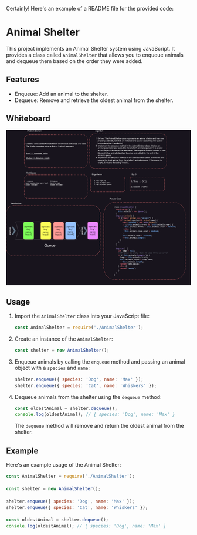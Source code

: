 Certainly! Here's an example of a README file for the provided code:

# Animal Shelter

This project implements an Animal Shelter system using JavaScript. It provides a class called `AnimalShelter` that allows you to enqueue animals and dequeue them based on the order they were added.

## Features

- Enqueue: Add an animal to the shelter.
- Dequeue: Remove and retrieve the oldest animal from the shelter.

## Whiteboard

![Whiteboard](./AnimalShelter.png)

## Usage

1. Import the `AnimalShelter` class into your JavaScript file:

   ```javascript
   const AnimalShelter = require('./AnimalShelter');
   ```

2. Create an instance of the `AnimalShelter`:

   ```javascript
   const shelter = new AnimalShelter();
   ```

3. Enqueue animals by calling the `enqueue` method and passing an animal object with a `species` and `name`:

   ```javascript
   shelter.enqueue({ species: 'Dog', name: 'Max' });
   shelter.enqueue({ species: 'Cat', name: 'Whiskers' });
   ```

4. Dequeue animals from the shelter using the `dequeue` method:

   ```javascript
   const oldestAnimal = shelter.dequeue();
   console.log(oldestAnimal); // { species: 'Dog', name: 'Max' }
   ```

   The `dequeue` method will remove and return the oldest animal from the shelter.

## Example

Here's an example usage of the Animal Shelter:

```javascript
const AnimalShelter = require('./AnimalShelter');

const shelter = new AnimalShelter();

shelter.enqueue({ species: 'Dog', name: 'Max' });
shelter.enqueue({ species: 'Cat', name: 'Whiskers' });

const oldestAnimal = shelter.dequeue();
console.log(oldestAnimal); // { species: 'Dog', name: 'Max' }
```



